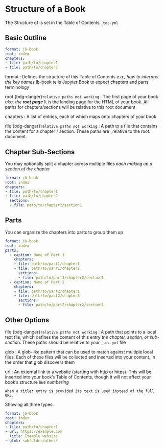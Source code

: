 # Structure of a Book

The Structure of is set in the Table of Contents `_toc.yml`

## Basic Outline

```yml
format: jb-book
root: index
chapters:
- file: path/to/chapter1
- file: path/to/chapter2
```

format
: Defines the structure of this Table of Contents *e.g., how to interpret the key names* jb-book tells Jupyter Book to expect chapters and parts terminology



root {bdg-danger}`relative paths not working`
: The first page of your book *aka, the **root page*** It is the landing page for the HTML of your book. All paths for chapters/sections will be relative to this root document 

chapters
: A list of entries, each of which maps onto chapters of your book.

file {bdg-danger}`relative paths not working`
: A path to a file that contains the content for a chapter / section. These paths are _relative to the root: document.

## Chapter Sub-Sections

You may optionally split a chapter across multiple files *each making up a section of the chapter*

```yml
format: jb-book
root: index
chapters:
- file: path/to/chapter1
- file: path/to/chapter2
  sections:
  - file: path/to/chapter2/section1
```

## Parts 

You can organize the chapters into parts to group them up

```yml
format: jb-book
root: index
parts:
  - caption: Name of Part 1
    chapters:
    - file: path/to/part1/chapter1
    - file: path/to/part1/chapter2
      sections:
      - file: path/to/part1/chapter2/section1
  - caption: Name of Part 2
    chapters:
    - file: path/to/part2/chapter1
    - file: path/to/part2/chapter2
      sections:
      - file: path/to/part2/chapter2/section1
```

## Other Options

file {bdg-danger}`relative paths not working`
: A path that points to a local text file, which defines the content of this entry *the chapter, section, or sub-section*. These paths should be relative to your `_toc.yml` file

glob
: A glob-like pattern that can be used to match against multiple local files. Each of these files will be collected and inserted into your content, in the order that glob discovers them

url
: An external link to a website (starting with http or https). This will be inserted into your book’s Table of Contents, though it will not affect your book’s structure *like numbering*

```{note}
When a title: entry is provided its text is used instead of the full URL.
```

Showing all three types
```yml
format: jb-book
root: index
chapters:
- file: path/to/chapter1
- url: https://example.com
  title: Example website
- glob: subfolder/other*
```